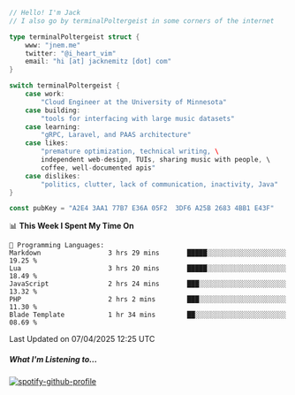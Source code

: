 ```go
// Hello! I'm Jack
// I also go by terminalPoltergeist in some corners of the internet

type terminalPoltergeist struct {
    www: "jnem.me"
    twitter: "@i_heart_vim"
    email: "hi [at] jacknemitz [dot] com"
}

switch terminalPoltergeist {
    case work:
        "Cloud Engineer at the University of Minnesota"
    case building:
        "tools for interfacing with large music datasets"
    case learning:
        "gRPC, Laravel, and PAAS architecture"
    case likes:
        "premature optimization, technical writing, \
        independent web-design, TUIs, sharing music with people, \
        coffee, well-documented apis"
    case dislikes:
        "politics, clutter, lack of communication, inactivity, Java"
}

const pubKey = "A2E4 3AA1 77B7 E36A 05F2  3DF6 A25B 2683 4BB1 E43F"
```

<!--START_SECTION:waka-->
📊 **This Week I Spent My Time On** 

```text
💬 Programming Languages: 
Markdown                 3 hrs 29 mins       █████░░░░░░░░░░░░░░░░░░░░   19.25 % 
Lua                      3 hrs 20 mins       █████░░░░░░░░░░░░░░░░░░░░   18.49 % 
JavaScript               2 hrs 24 mins       ███░░░░░░░░░░░░░░░░░░░░░░   13.32 % 
PHP                      2 hrs 2 mins        ███░░░░░░░░░░░░░░░░░░░░░░   11.30 % 
Blade Template           1 hr 34 mins        ██░░░░░░░░░░░░░░░░░░░░░░░   08.69 % 
```


 Last Updated on 07/04/2025 12:25 UTC
<!--END_SECTION:waka-->

##### What I'm Listening to...

[![spotify-github-profile](https://jnem.me/listening-item?maxAge=2592000)](https://jnem.me/listening)

